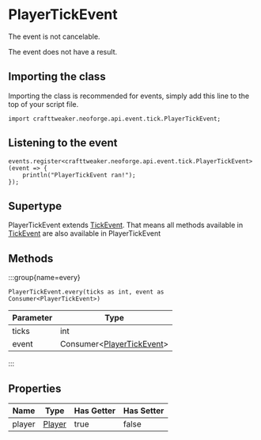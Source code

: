 # PlayerTickEvent

The event is not cancelable.

The event does not have a result.

## Importing the class

Importing the class is recommended for events, simply add this line to the top of your script file.
```zenscript
import crafttweaker.neoforge.api.event.tick.PlayerTickEvent;
```


## Listening to the event

```zenscript
events.register<crafttweaker.neoforge.api.event.tick.PlayerTickEvent>(event => {
    println("PlayerTickEvent ran!");
});
```


## Supertype

PlayerTickEvent extends [TickEvent](/neoforge/api/event/tick/TickEvent). That means all methods available in [TickEvent](/neoforge/api/event/tick/TickEvent) are also available in PlayerTickEvent

## Methods

:::group{name=every}

```zenscript
PlayerTickEvent.every(ticks as int, event as Consumer<PlayerTickEvent>)
```

| Parameter |                                    Type                                     |
|-----------|-----------------------------------------------------------------------------|
| ticks     | int                                                                         |
| event     | Consumer&lt;[PlayerTickEvent](/neoforge/api/event/tick/PlayerTickEvent)&gt; |


:::


## Properties

|  Name  |                       Type                       | Has Getter | Has Setter |
|--------|--------------------------------------------------|------------|------------|
| player | [Player](/vanilla/api/entity/type/player/Player) | true       | false      |

